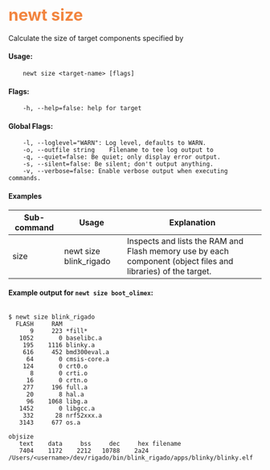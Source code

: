 ## <font color="#F2853F" style="font-size:24pt">newt size </font>

Calculate the size of target components specified by <target-name>

#### Usage: 

```no-highlight
    newt size <target-name> [flags]
```

#### Flags:
```no-highlight
    -h, --help=false: help for target
```

#### Global Flags:
```no-highlight
    -l, --loglevel="WARN": Log level, defaults to WARN.
    -o, --outfile string    Filename to tee log output to
    -q, --quiet=false: Be quiet; only display error output.
    -s, --silent=false: Be silent; don't output anything.
    -v, --verbose=false: Enable verbose output when executing commands.
```


#### Examples

 Sub-command  | Usage                  | Explanation 
-------------| -----------------------|----------------- 
size   | newt size blink_rigado | Inspects and lists the RAM and Flash memory use by each component (object files and libraries) of the target.

#### Example output for `newt size boot_olimex`:

```no-highlight

$ newt size blink_rigado
  FLASH     RAM 
      9     223 *fill*
   1052       0 baselibc.a
    195    1116 blinky.a
    616     452 bmd300eval.a
     64       0 cmsis-core.a
    124       0 crt0.o
      8       0 crti.o
     16       0 crtn.o
    277     196 full.a
     20       8 hal.a
     96    1068 libg.a
   1452       0 libgcc.a
    332      28 nrf52xxx.a
   3143     677 os.a

objsize
   text	   data	    bss	    dec	    hex	filename
   7404	   1172	   2212	  10788	   2a24	/Users/<username>/dev/rigado/bin/blink_rigado/apps/blinky/blinky.elf
```
